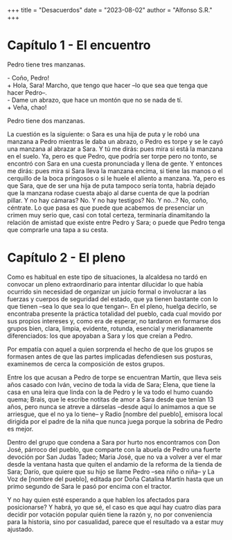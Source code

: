 +++
title = "Desacuerdos"
date = "2023-08-02"
author = "Alfonso S.R."
+++

# Capítulo 1 - El encuentro

Pedro tiene tres manzanas.

   \- Coño, Pedro! \
   \+ Hola, Sara! Marcho, que tengo que hacer –lo que sea que tenga que hacer Pedro–.\
   \- Dame un abrazo, que hace un montón que no se nada de tí.\
   \+ Veña, chao!

Pedro tiene dos manzanas.

La cuestión es la siguiente: o Sara es una hija de puta y le robó una manzana a Pedro mientras le daba un abrazo, o Pedro es torpe y se le cayó una manzana al abrazar a Sara. Y tú me dirás: pues mira si está la manzana en el suelo. Ya, pero es que Pedro, que podría ser torpe pero no tonto, se encontró con Sara en una cuesta pronunciada y llena de gente. Y entonces me dirás: pues mira si Sara lleva la manzana encima, si tiene las manos o el cerquillo de la boca pringosos o si le huele el aliento a manzana. Ya, pero es que Sara, que de ser una hija de puta tampoco sería tonta, habría dejado que la manzana rodase cuesta abajo al darse cuenta de que la podrían pillar. Y no hay cámaras? No. Y no hay testigos? No. Y no…? No, coño, céntrate. Lo que pasa es que puede que acabemos de presenciar un crimen muy serio que, casi con total certeza, terminaría dinamitando la relación de amistad que existe entre Pedro y Sara; o puede que Pedro tenga que comprarle una tapa a su cesta.

# Capítulo 2 - El pleno

Como es habitual en este tipo de situaciones, la alcaldesa no tardó en convocar un pleno extraordinario para intentar dilucidar lo que había ocurrido sin necesidad de organizar un juicio formal o involucrar a las fuerzas y cuerpos de seguridad del estado, que ya tienen bastante con lo que tienen –sea lo que sea lo que tengan–. En el pleno, huelga decirlo, se encontraba presente la práctica totalidad del pueblo, cada cual movido por sus propios intereses y, como era de esperar, no tardaron en formarse dos grupos bien, clara, limpia, evidente, rotunda, esencial y meridianamente diferenciados: los que apoyaban a Sara y los que creían a Pedro.

Por empatía con aquel a quien sorprenda el hecho de que los grupos se formasen antes de que las partes implicadas defendiesen sus posturas, examinemos de cerca la composición de estos grupos.

Entre los que acusan a Pedro de torpe se encuentran Martín, que lleva seis años casado con Iván, vecino de toda la vida de Sara; Elena, que tiene la casa en una leira que linda con la de Pedro y le va todo el humo cuando quema; Brais, que le escribe notitas de amor a Sara desde que tenían 13 años, pero nunca se atreve a dárselas –desde aquí lo animamos a que se arriesgue, que el no ya lo tiene– y Radio [nombre del pueblo], emisora local dirigida por el padre de la niña que nunca juega porque la sobrina de Pedro es mejor.

Dentro del grupo que condena a Sara por hurto nos encontramos con Don José, párroco del pueblo, que comparte con la abuela de Pedro una fuerte devoción por San Judas Tadeo; Maria José, que no va a volver a ver el mar desde la ventana hasta que quiten el andamio de la reforma de la tienda de Sara; Darío, que quiere que su hijo se llame Pedro –sea niño o niña– y La Voz de [nombre del pueblo], editada por Doña Catalina Martín hasta que un primo segundo de Sara le pasó por encima con el tractor.

Y no hay quien esté esperando a que hablen los afectados para posicionarse? Y habrá, yo que sé, el caso es que aquí hay cuatro días para decidir por votación popular quién tiene la razón y, no por conveniencia para la historia, sino por casualidad, parece que el resultado va a estar muy ajustado.
